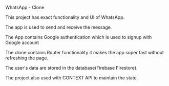 WhatsApp - Clone

This project has exact functionality and UI of WhatsApp.

The app is used to send and receive the message.

The App contains Google authentication which is used to signup with Google account

The clone contains Router functionality it makes the app super fast without refreshing the page.

The user's data are stored in the database(Firebase Firestore).

The project also used with CONTEXT API to maintain the state.
